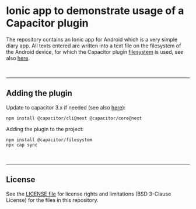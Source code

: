 # Ionic app to demonstrate usage of a Capacitor plugin #

The repository contains an Ionic app for Android which is a very simple diary app.
All texts entered are written into a text file on the filesystem of the Android device,
for which the Capacitor plugin [filesystem](https://capacitorjs.com/docs/v3/apis/filesystem)
is used, see also [here](https://www.npmjs.com/package/@capacitor/filesystem).

<br>

----

## Adding the plugin ##

Update to capacitor 3.x if needed (see also [here](https://capacitorjs.com/docs/v3/updating/3-0)):
```
npm install @capacitor/cli@next @capacitor/core@next
```

Adding the plugin to the project:
```
npm install @capacitor/filesystem
npx cap sync
```

<br>

----

## License ##

See the [LICENSE file](LICENSE.md) for license rights and limitations (BSD 3-Clause License) for the files in this repository.

<br>
